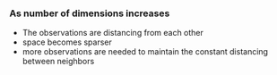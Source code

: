 ### As number of dimensions increases
- The observations are distancing from each other
- space becomes sparser
- more observations are needed to maintain the constant distancing between neighbors